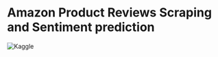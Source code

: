 <h1>Amazon Product Reviews Scraping and Sentiment prediction</h1>

<a href="https://www.kaggle.com/code/rohitgadhwar/sentiment-analysis-on-amazon-reviews?scriptVersionId=107914776" target="_blank"><img align="left" alt="Kaggle" title="Open in Kaggle" src="https://kaggle.com/static/images/open-in-kaggle.svg"></a>

